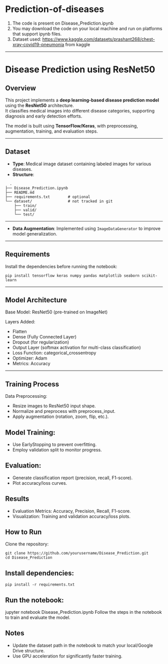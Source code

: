 # Prediction-of-diseases
1. The code is present on Disease_Prediction.ipynb
2. You may download the code on your local machine and run on platforms that support ipynb files.
3. Dataset used: https://www.kaggle.com/datasets/prashant268/chest-xray-covid19-pneumonia from kaggle

---

#  Disease Prediction using ResNet50

##  Overview
This project implements a **deep learning-based disease prediction model** using the **ResNet50** architecture.  
It classifies medical images into different disease categories, supporting diagnosis and early detection efforts.

The model is built using **TensorFlow/Keras**, with preprocessing, augmentation, training, and evaluation steps.

---

## Dataset
- **Type**: Medical image dataset containing labeled images for various diseases.
- **Structure**:
```
  .
├── Disease_Prediction.ipynb
├── README.md
├── requirements.txt        # optional
└── dataset/                # not tracked in git
    ├── train/
    ├── valid/
    └── test/
```
---

- **Data Augmentation**: Implemented using `ImageDataGenerator` to improve model generalization.

---

## Requirements
Install the dependencies before running the notebook:
```
pip install tensorflow keras numpy pandas matplotlib seaborn scikit-learn
```
---
## Model Architecture

Base Model: ResNet50 (pre-trained on ImageNet)

Layers Added:
- Flatten
- Dense (Fully Connected Layer)
- Dropout (for regularization)
- Output Layer (softmax activation for multi-class classification)
- Loss Function: categorical_crossentropy
- Optimizer: Adam
- Metrics: Accuracy

---

## Training Process

Data Preprocessing:
- Resize images to ResNet50 input shape.
- Normalize and preprocess with preprocess_input.
- Apply augmentation (rotation, zoom, flip, etc.).

## Model Training:

- Use EarlyStopping to prevent overfitting.
- Employ validation split to monitor progress.

## Evaluation:

- Generate classification report (precision, recall, F1-score).
- Plot accuracy/loss curves.

## Results

- Evaluation Metrics: Accuracy, Precision, Recall, F1-score.
- Visualization: Training and validation accuracy/loss plots.

## How to Run

Clone the repository:
```
git clone https://github.com/yourusername/Disease_Prediction.git
cd Disease_Prediction
```
## Install dependencies:
```
pip install -r requirements.txt
```
## Run the notebook:
 
 jupyter notebook Disease_Prediction.ipynb
 Follow the steps in the notebook to train and evaluate the model.

## Notes
- Update the dataset path in the notebook to match your local/Google Drive structure.
- Use GPU acceleration for significantly faster training.

